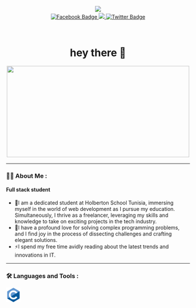  <div id="header" align="center">
  <img src="https://media.giphy.com/media/v1.Y2lkPTc5MGI3NjExMm55ZDJicDNnazQwM3QwNjdsdTVud3oweWtsbno3NmdpMXBkY3lkZyZlcD12MV9pbnRlcm5hbF9naWZfYnlfaWQmY3Q9Zw/HscDLzkO8EOTmgkhQP/giphy.gif" width="150"/>
</div>

<div id="badges" align="center">
  <a href="https://www.facebook.com/adib.benhadada/">
    <img src="https://img.shields.io/badge/Facebook-blue?style=for-the-badge&logo=Facebook&logoColor=white" alt="Facebook Badge"/>
  </a>
  <a href="https://www.instagram.com/bh_adib/">
    <img src="https://img.shields.io/badge/Instagram-E4405F?style=for-the-badge&logo=instagram&logoColor=white"/>
  </a>
  
  <a href="https://twitter.com/Adib__Bh">
    <img src="https://img.shields.io/badge/Twitter-blue?style=for-the-badge&logo=twitter&logoColor=white" alt="Twitter Badge"/>
  </a>
  
</div>
<br/>
<div align="center">
  <img src="https://komarev.com/ghpvc/?username=Adib-96&style=flat-square&color=blue" alt="" />
</div>
<h1 align="center">
  hey there
 👋
</h1>
<div align="center">
  <img src="https://media.giphy.com/media/M9kgjEsLG6LMbYC9dl/giphy.gif" width="500" height="250"/>
</div>
<hr/>

### :man_technologist: About Me :
#### Full stack student 
- :telescope:I am a dedicated student at Holberton School Tunisia, immersing myself in the world of web development as I pursue my education. Simultaneously, I thrive as a freelancer, leveraging my skills and knowledge to take on exciting projects in the tech industry.
- :seedling:I have a profound love for solving complex programming problems, and I find joy in the process of dissecting challenges and crafting elegant solutions.
- :zap:I spend my free time avidly reading about the latest trends and innovations in IT.
---

### :hammer_and_wrench: Languages and Tools :
<div>
 <img src="https://github.com/devicons/devicon/blob/master/icons/c/c-original.svg" width="40px" height="40px" title="C" alt="C" />&nbsp
</div>
